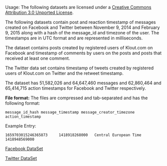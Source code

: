 Usage: The following datasets are licensed under a [Creative Commons Attribution 3.0 Unported License](http://creativecommons.org/licenses/by/3.0/).

The following datasets contain post and reaction timestamp of messages created on Facebook and Twitter between November 9, 2014 and February 9, 2015 along with a hash of the message_id and timezone of the user.
The timestamps are in UTC format and are represented in milliseconds.

The dataset contains posts created by registered users of Klout.com on Facebook and timestamp of comments by users on the posts and posts that received at least one comment.

The Twitter data set contains timestamp of tweets created by registered users of Klout.com on Twitter and the retweet timestamp.

The dataset has 51,582,026 and 64,647,460 messages and 62,860,464 and 65,414,715 action timestamps
for Facebook and Twitter respectively.

**File format:** The files are compressed and tab-separated and has the following format:

    message_id_hash message_timestamp message_creator_timezone action_timestamp

Example Entry:

    1659703015246365873     1418918268000   Central European Time   1418948569000

[Facebook DataSet](http://opendata.klout.com/user_content_open_set/user_content_open_fb.tar.gz)

[Twitter DataSet](http://opendata.klout.com/user_content_open_set/user_content_open_tw.tar.gz)
